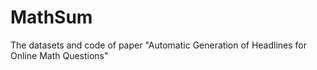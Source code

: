 # MathSum
The datasets and code of paper "Automatic Generation of Headlines for Online Math Questions" 
